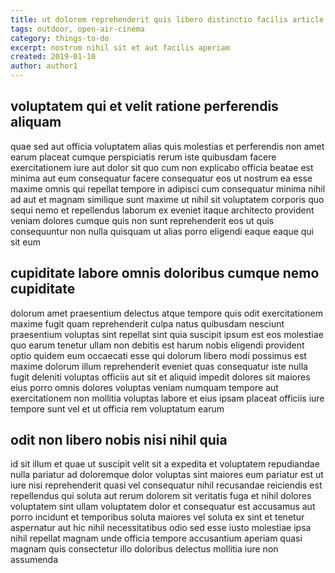 ```yaml
---
title: ut dolorem reprehenderit quis libero distinctio facilis article 5477
tags: outdoor, open-air-cinema
category: things-to-do
excerpt: nostrum nihil sit et aut facilis aperiam
created: 2019-01-10
author: author1
---
```


## voluptatem qui et velit ratione perferendis aliquam

quae sed aut officia voluptatem alias quis molestias et perferendis non amet earum placeat cumque perspiciatis rerum iste quibusdam facere exercitationem iure aut dolor sit quo cum non explicabo officia beatae est minima aut eum consequatur facere consequatur eos ut nostrum ea esse maxime omnis qui repellat tempore in adipisci cum consequatur minima nihil ad aut et magnam similique sunt maxime ut nihil sit voluptatem corporis quo sequi nemo et repellendus laborum ex eveniet itaque architecto provident veniam dolores cumque quis non sunt reprehenderit eos ut quis consequuntur non nulla quisquam ut alias porro eligendi eaque eaque qui sit eum

## cupiditate labore omnis doloribus cumque nemo cupiditate

dolorum amet praesentium delectus atque tempore quis odit exercitationem maxime fugit quam reprehenderit culpa natus quibusdam nesciunt praesentium voluptas sint repellat sint quia suscipit ipsum est eos molestiae quo earum tenetur ullam non debitis est harum nobis eligendi provident optio quidem eum occaecati esse qui dolorum libero modi possimus est maxime dolorum illum reprehenderit eveniet quas consequatur iste nulla fugit deleniti voluptas officiis aut sit et aliquid impedit dolores sit maiores eius porro omnis dolores voluptas veniam numquam tempore aut exercitationem non mollitia voluptas labore et eius ipsam placeat officiis iure tempore sunt vel et ut officia rem voluptatum earum

## odit non libero nobis nisi nihil quia

id sit illum et quae ut suscipit velit sit a expedita et voluptatem repudiandae nulla pariatur ad doloremque dolor voluptas sint maiores eum pariatur est ut iure nisi reprehenderit quasi vel consequatur nihil recusandae reiciendis est repellendus qui soluta aut rerum dolorem sit veritatis fuga et nihil dolores voluptatem sint ullam voluptatem dolor et consequatur est accusamus aut porro incidunt et temporibus soluta maiores vel soluta ex sint et tenetur aspernatur aut hic nihil necessitatibus odio sed esse iusto molestiae ipsa nihil repellat magnam unde officia tempore accusantium aperiam quasi magnam quis consectetur illo doloribus delectus mollitia iure non assumenda
